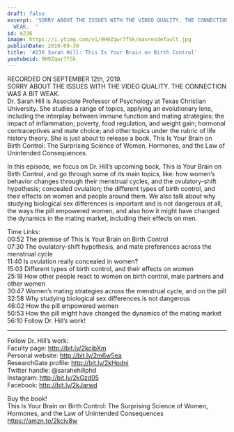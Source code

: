 ```yaml
---
draft: false
excerpt: 'SORRY ABOUT THE ISSUES WITH THE VIDEO QUALITY. THE CONNECTION WAS A BIT
  WEAK.  '
id: e236
image: https://i.ytimg.com/vi/9H9Zqwr7fSk/maxresdefault.jpg
publishDate: 2019-09-30
title: '#236 Sarah Hill: This Is Your Brain on Birth Control'
youtubeid: 9H9Zqwr7fSk
---
```

RECORDED ON SEPTEMBER 12th, 2019.  
SORRY ABOUT THE ISSUES WITH THE VIDEO QUALITY. THE CONNECTION WAS A BIT WEAK.  
Dr. Sarah Hill is Associate Professor of Psychology at Texas Christian University. She studies a range of topics, applying an evolutionary lens, including the interplay between immune function and mating strategies; the impact of inflammation; poverty, food regulation, and weight gain; hormonal contraceptives and mate choice; and other topics under the rubric of life history theory. She is just about to release a book, This Is Your Brain on Birth Control: The Surprising Science of Women, Hormones, and the Law of Unintended Consequences.

In this episode, we focus on Dr. Hill’s upcoming book, This is Your Brain on Birth Control, and go through some of its main topics, like: how women’s behavior changes through their menstrual cycles, and the ovulatory-shift hypothesis; concealed ovulation; the different types of birth control, and their effects on women and people around them. We also talk about why studying biological sex differences is important and is not dangerous at all, the ways the pill empowered women, and also how it might have changed the dynamics in the mating market, including their effects on men.

Time Links:  
00:52  The premise of This Is Your Brain on Birth Control  
07:30  The ovulatory-shift hypothesis, and mate preferences across the menstrual cycle  
11:40  Is ovulation really concealed in women?  
15:03  Different types of birth control, and their effects on women  
25:18  How other people react to women on birth control, male partners and other women  
30:47  Women’s mating strategies across the menstrual cycle, and on the pill  
32:58  Why studying biological sex differences is not dangerous  
46:02  How the pill empowered women  
50:53  How the pill might have changed the dynamics of the mating market  
56:10  Follow Dr. Hill’s work!

---

Follow Dr. Hill’s work:  
Faculty page: http://bit.ly/2kcibXm  
Personal website: http://bit.ly/2m6w5ea  
ResearchGate profile: http://bit.ly/2kHpdni  
Twitter handle: @sarahehillphd  
Instagram: http://bit.ly/2kGzd05  
Facebook: http://bit.ly/2kJarwd

Buy the book!  
This Is Your Brain on Birth Control: The Surprising Science of Women, Hormones, and the Law of Unintended Consequences  
https://amzn.to/2kciv8w
